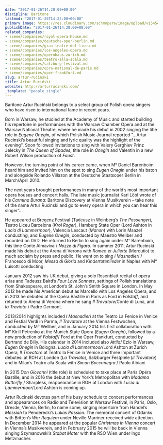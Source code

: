 ```yaml
---
date: "2017-01-26T14:20:00+00:00"
discipline: Baritone
lastmod: "2017-01-26T14:24:00+00:00"
primary_image: https://res.cloudinary.com/schmopera/image/upload/v1545409169/media/webhook-uploads/1485440178714/2017-01-26---Artur-Rucinksi---Andrzej-Swietlik.jpg.jpg
publishDate: "2017-01-26T14:20:00+00:00"
related_companies:
- scene/companies/royal-opera-house.md
- scene/companies/deutsche-oper-berlin.md
- scene/companies/gran-teatre-del-liceu.md
- scene/companies/los-angeles-opera.md
- scene/companies/opernhaus-zurich.md
- scene/companies/teatro-alla-scala.md
- scene/companies/salzburg-festival.md
- scene/companies/opra-national-de-paris.md
- scene/companies/oper-frankfurt.md
slug: artur-rucinski
title: Artur Ruciński
website: http://arturrucinski.com/
_template: "people_single"
---
```


Baritone Artur Ruciński belongs to a select group of Polish opera singers who have risen to international fame in recent years.

Born in Warsaw, he studied at the Academy of Music and started building his repertoire in performances with the Warsaw Chamber Opera and at the Warsaw National Theatre, where he made his debut in 2002 singing the title role in *Eugene Onegin*, of which Polish Music Journal reported "...Artur Rucinski’s beautiful singing and lyric quality was the highlight of the evening". Soon followed invitations to sing with Valery Gerghiev Prinz Jelecky in *The Queen of Spades*, title role in *Onegin* and Valentin in a new Robert Wilson production of *Faust*.

However, the turning point of his career came, when M° Daniel Barenboim heard him and invited him on the spot to sing *Eugen Onegin* under his baton and alongside Rolando Villazon at the Deutsche Staatsoper Berlin in March/April 2010.

The next years brought performances in many of the world’s most important opera houses and concert halls. The late music journalist Karl Löbl wrote of his *Carmina Burana*: Baritone Discovery at Vienna Musikverein – take note of the name Artur Rucinski and go to every opera in which you can hear this singer”…

He appeared at Bregenz Festival (Tadeusz in Weinberg’s *The Passenger*), Teatro Liceu Barcelona (*Krol Roger*), Hamburg State Oper (Lord Ashton in *Lucia di Lammermoor*), Valencia Lescaut (*Manon*) with Lorin Maazel conducting, and *Eugene Onegin*, conducted by Maestro Wellber and recorded on DVD. He returned to Berlin to sing again under M° Barenboim, this time Conte Almaviva / *Nozze di Figaro*. In summer 2011, Artur Rucinski made his debut at the Arena di Verona with *Romeo et Juliette* (Mercutio) to much acclaim by press and public. He went on to sing *I Masnadieri* / Francesco di Moor, *Messa di Gloria* and *Kindertotenlieder* in Naples with M° Luisotti conducting.

January 2012 saw his UK debut, giving a solo Rosenblatt recital of opera arias and Tadeusz Baird’s *Four Love Sonnets*, settings of Polish translations from Shakespeare, at London’s St. John’s Smith Square in London. In May 2012 he made his American debut as Marcello with Los Angeles Opera, and in 2013 he debuted at the Opéra Bastille in Paris as Ford in *Falstaff*, and returned to Arena di Verona where he sang *Il Trovatore*/Conte di Luna, and *la Traviata* / Padre Germont.

2013/2014 highlights included *I Masnadieri* at the Teatro La Fenice in Venice and Festial Verdi in Parma, *Il Trovatore* at the Vienna Festwochen, conducted by M° Wellber, and in January 2014 his first collaboration with M° Kirill Petrenko at the Munich State Opera (*Eugen Onegin*), followed by a new production of *Falstaff*/ Ford at the Oper Frankfurt, conducted by Bertrand de Billy. His calendar in 2014 included also *Attila*/ Ezio in Warsaw, *Eugen Onegin* in Bologna, *Lucia di Lammermoor*/Lord Ashton at Zurich Opera, *Il Trovatore* at Teatro la Fenice in Venice and three important debutes: at ROH at London (*La Traviata*), Salzburger Festpiele (*Il Trovatore*) and in Milan’s Teatro alla Scala with *Simon Boccanegra* / Paolo Albiani.

In 2015 *Don Giovanni* (title role) is scheduled to take place at Paris Opéra Bastille, and in 
2016 the debut at New York’s Metropolitan with *Madama Butterfly* / Sharpless, reappearance in ROH at London with *Lucia di Lammermoor*/Lord Ashton is coming up.

Artur Rucinski devotes part of his busy schedule to concert performances and appearances on Radio and Television at Warsaw Festival, in Paris, Oslo, Dresde, Vienna, Berlin, to name some, singing repertoire from Handel’s *Messiah* to Penderecki’s *Lukas Passion*. The memorial concert of Gdanks with Britten’s *War Requiem* under Neville Marriner received wide attention. In December 2014 he appeared at the popular *Christmas in Vienna* concert in Vienna’s Musikverein, and in February 2015 he will be back in Vienna singing Szymanowski’s *Stabat Mater* with the RSO Wien under Ingo Metzmacher.

